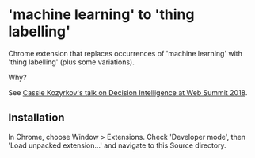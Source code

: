 # 'machine learning' to 'thing labelling'

Chrome extension that replaces occurrences of 'machine learning' with 'thing labelling'
(plus some variations).

Why?

See
[Cassie Kozyrkov's talk on Decision Intelligence at Web Summit 2018](https://www.youtube.com/watch?v=xmwyTYAeAl4).

## Installation

In Chrome, choose Window > Extensions. Check 'Developer mode', then 'Load unpacked
extension...' and navigate to this Source directory.
